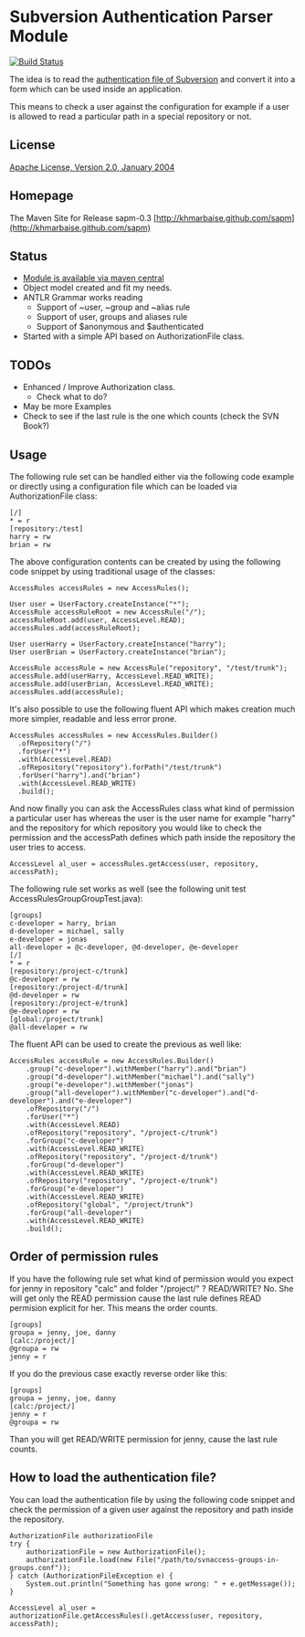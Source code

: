 Subversion Authentication Parser Module
=======================================

[![Build Status](https://buildhive.cloudbees.com/job/khmarbaise/job/sapm/badge/icon)](https://buildhive.cloudbees.com/job/khmarbaise/job/sapm/)

The idea is to read the [authentication file of Subversion](http://svnbook.red-bean.com/en/1.7/svn-book.html#svn.serverconfig.pathbasedauthz)
and convert it into a form which can be used inside an application.

This means to check a user against the configuration for example if a user is
allowed to read a particular path in a special repository or not.

License
-------
[Apache License, Version 2.0, January 2004](http://www.apache.org/licenses/)

Homepage
--------

The Maven Site for Release sapm-0.3 [http://khmarbaise.github.com/sapm](http://khmarbaise.github.com/sapm)

Status
------
- [Module is available via maven central](http://repo1.maven.org/maven2/com/soebes/subversion/sapm/sapm/)
- Object model created and fit my needs.
- ANTLR Grammar works reading
  - Support of ~user, ~group and ~alias rule
  - Support of user, groups and aliases rule
  - Support of $anonymous and $authenticated
- Started with a simple API based on AuthorizationFile class.

TODOs
-----
- Enhanced / Improve Authorization class.
  - Check what to do?
- May be more Examples
- Check to see if the last rule is the one which counts (check the SVN Book?)

Usage
-----

The following rule set can be handled either via the following code example
or directly using a configuration file which can be loaded via AuthorizationFile class:

    [/]
    * = r
    [repository:/test]
    harry = rw
    brian = rw

The above configuration contents can be created by using the following code snippet 
by using traditional usage of the classes:

    AccessRules accessRules = new AccessRules();

    User user = UserFactory.createInstance("*");
    AccessRule accessRuleRoot = new AccessRule("/");
    accessRuleRoot.add(user, AccessLevel.READ);
    accessRules.add(accessRuleRoot);

    User userHarry = UserFactory.createInstance("harry");
    User userBrian = UserFactory.createInstance("brian");

    AccessRule accessRule = new AccessRule("repository", "/test/trunk");
    accessRule.add(userHarry, AccessLevel.READ_WRITE);
    accessRule.add(userBrian, AccessLevel.READ_WRITE);
    accessRules.add(accessRule);

It's also possible to use the following fluent API
which makes creation much more simpler, readable
and less error prone.
 
    AccessRules accessRules = new AccessRules.Builder()
      .ofRepository("/")
      .forUser("*")
      .with(AccessLevel.READ)
      .ofRepository("repository").forPath("/test/trunk")
      .forUser("harry").and("brian")
      .with(AccessLevel.READ_WRITE)
      .build();


And now finally you can ask the AccessRules class what kind of permission a particular user has whereas
the user is the user name for example "harry" and the repository for which repository you would like to
check the permission and the accessPath defines which path inside the repository the user tries to access.

    AccessLevel al_user = accessRules.getAccess(user, repository, accessPath);

The following rule set works as well (see the following unit test AccessRulesGroupGroupTest.java):

    [groups]
    c-developer = harry, brian
    d-developer = michael, sally
    e-developer = jonas
    all-developer = @c-developer, @d-developer, @e-developer
    [/]
    * = r
    [repository:/project-c/trunk]
    @c-developer = rw
    [repository:/project-d/trunk]
    @d-developer = rw
    [repository:/project-e/trunk]
    @e-developer = rw
    [global:/project/trunk]
    @all-developer = rw


The fluent API can be used to create the previous as well like:

    AccessRules accessRule = new AccessRules.Builder()
    	.group("c-developer").withMember("harry").and("brian")
    	.group("d-developer").withMember("michael").and("sally")
    	.group("e-developer").withMember("jonas")
    	.group("all-developer").withMember("c-developer").and("d-developer").and("e-developer")
    	.ofRepository("/")
    	.forUser("*")
    	.with(AccessLevel.READ)
    	.ofRepository("repository", "/project-c/trunk")
    	.forGroup("c-developer")
    	.with(AccessLevel.READ_WRITE)
    	.ofRepository("repository", "/project-d/trunk")
    	.forGroup("d-developer")
    	.with(AccessLevel.READ_WRITE)
    	.ofRepository("repository", "/project-e/trunk")
    	.forGroup("e-developer")
    	.with(AccessLevel.READ_WRITE)
    	.ofRepository("global", "/project/trunk")
    	.forGroup("all-developer")
    	.with(AccessLevel.READ_WRITE)
    	.build();

    	
    	
Order of permission rules
-------------------------

If you have the following rule set what kind of permission would you expect
for jenny in repository "calc" and folder "/project/" ? READ/WRITE? No.
She will get only the READ permission cause the last rule defines
READ permision explicit for her. This means the order counts.

    [groups]
    groupa = jenny, joe, danny
    [calc:/project/]
    @groupa = rw
    jenny = r

If you do the previous case exactly reverse order like this:
    
    [groups]
    groupa = jenny, joe, danny
    [calc:/project/]
    jenny = r
    @groupa = rw

Than you will get READ/WRITE permission for jenny, cause the last
rule counts.


How to load the authentication file?
------------------------------------

You can load the authentication file by using the following code snippet and check the permission
of a given user against the repository and path inside the repository.


    AuthorizationFile authorizationFile
    try {
        authorizationFile = new AuthorizationFile();
        authorizationFile.load(new File("/path/to/svnaccess-groups-in-groups.conf"));
    } catch (AuthorizationFileException e) {
        System.out.println("Something has gone wrong: " + e.getMessage());
    }

    AccessLevel al_user = authorizationFile.getAccessRules().getAccess(user, repository, accessPath);

